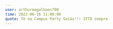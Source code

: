 ```yaml
---
user: arthurmagalhaes700
time: 2022-06-16 11:00:00
quote: Tô na Campus Party Goiás!!! IFTO sempre
---
```

